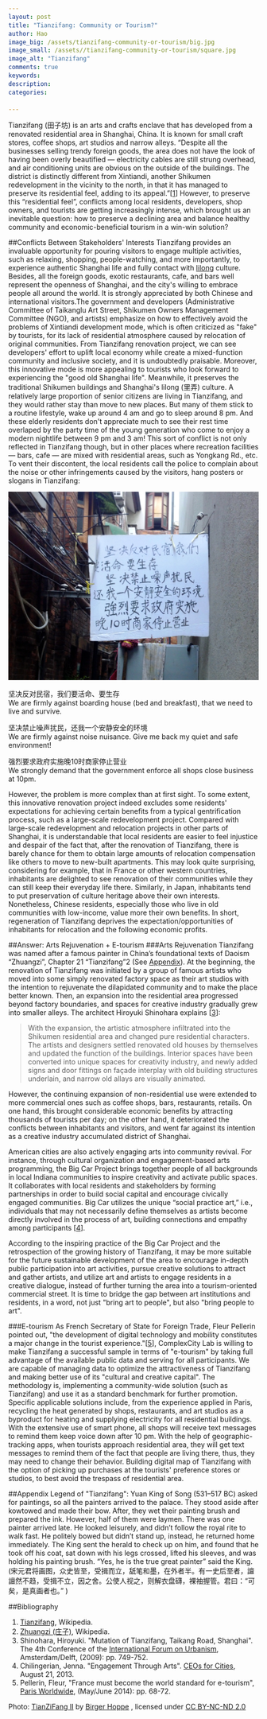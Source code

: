 ```yaml
---
layout: post
title: "Tianzifang: Community or Tourism?"
author: Hao
image_big: /assets/tianzifang-community-or-tourism/big.jpg
image_small: /assets//tianzifang-community-or-tourism/square.jpg
image_alt: "Tianzifang"
comments: true
keywords:
description:
categories:

---
```


Tianzifang (田子坊) is an arts and crafts enclave that has developed from a renovated residential area in Shanghai, China. It is known for small craft stores, coffee shops, art studios and narrow alleys. “Despite all the businesses selling trendy foreign goods, the area does not have the look of having been overly beautified — electricity cables are still strung overhead, and air conditioning units are obvious on the outside of the buildings. The district is distinctly different from Xintiandi, another Shikumen redevelopment in the vicinity to the north, in that it has managed to preserve its residential feel, adding to its appeal.”\[[1](#1)\] However, to preserve this “residential feel”, conflicts among local residents, developers, shop owners, and tourists are getting increasingly intense, which brought us an inevitable question: how to preserve a declining area and balance healthy community and economic-beneficial tourism in a win-win solution?

##Conflicts Between Stakeholders' Interests
Tianzifang provides an invaluable opportunity for pouring visitors to engage multiple activities, such as relaxing, shopping, people-watching, and more importantly, to experience authentic Shanghai life and fully contact with [lilong](http://en.wikipedia.org/wiki/Longtang) culture. Besides, all the foreign goods, exotic restaurants, cafe, and bars well represent the openness of Shanghai, and the city's willing to embrace people all around the world. It is strongly appreciated by both Chinese and international visitors.The government and developers (Administrative Committee of Taikanglu Art Street, Shikumen Owners Management Committee (NGO), and artists) emphasize on how to effectively avoid the problems of Xintiandi development mode, which is often criticized as "fake" by tourists, for its lack of residential atmosphere caused by relocation of original communities. From Tianzifang renovation project, we can see developers' effort to uplift local economy while create a mixed-function community and inclusive society, and it is undoubtedly praisable. Moreover, this innovative mode is more appealing to tourists who look forward to experiencing the "good old Shanghai life". Meanwhile, it preserves the traditional Shikumen buildings and Shanghai's lilong (里弄) culture.  A relatively large proportion of senior citizens are living in Tianzifang, and they would rather stay than move to new places. But many of them stick to a routine lifestyle, wake up around 4 am and go to sleep around 8 pm. And these elderly residents don't appreciate much to see their rest time overlaped by the party time of the young generation who come to enjoy a modern nightlife between 9 pm and 3 am! This sort of conflict is not only reflected in Tianzifang though, but in other places where recreation facilities — bars, cafe — are mixed with residential areas, such as Yongkang Rd., etc. To vent their discontent, the local residents call the police to complain about the noise or other infringements caused by the visitors, hang posters or slogans in Tianzifang:

<div style="margin-bottom:1em; " class="clearfix">
<img src="/assets/tianzifang-community-or-tourism/poster.jpg" alt="My helpful screenshot" class="post-img" />
<p>坚决反对民宿，我们要活命、要生存<br/>We are firmly against boarding house (bed and breakfast), that we need to live and survive.</p>
<p>坚决禁止噪声扰民，还我一个安静安全的环境<br/>We are firmly against noise nuisance. Give me back my quiet and safe environment!</p>
<p>强烈要求政府实施晚10时商家停止营业<br/>We strongly demand that the government enforce all shops close business at 10pm.</p>
</div>

However, the problem is more complex than at first sight. To some extent, this innovative renovation project indeed excludes some residents' expectations for achieving certain benefits from a typical gentrification process, such as a large-scale redevelopment project. Compared with large-scale redevelopment and relocation projects in other parts of Shanghai, it is understandable that local residents are easier to feel injustice and despair of the fact that, after the renovation of Tianzifang, there is barely chance for them to obtain large amounts of relocation compensation like others to move to new-built apartments. This may look quite surprising, considering for example, that in France or other western countries, inhabitants are delighted to see renovation of their communities while they can still keep their everyday life there. Similarly, in Japan, inhabitants tend to put preservation of culture heritage above their own interests. Nonetheless, Chinese residents, especially those who live in old communities with low-income, value more their own benefits. In short, regeneration of Tianzifang deprives the expectation/opportunities of inhabitants for relocation and the following economic profits. 

##Answer: Arts Rejuvenation + E-tourism
###Arts Rejuvenation
Tianzifang was named after a famous painter in China’s foundational texts of Daoism “Zhuangzi”, Chapter 21 “Tianzifang”2 (See [Appendix](#appendix)). At the beginning, the renovation of Tianzifang was initiated by a group of famous artists who moved into some simply renovated factory space as their art studios with the intention to rejuvenate the dilapidated community and to make the place better known. Then, an expansion into the residential area progressed beyond factory boundaries, and spaces for creative industry gradually grew into smaller alleys. The architect Hiroyuki Shinohara explains \[[3](#3)\]:

>With the expansion, the artistic atmosphere infiltrated into the Shikumen residential area and changed pure residential characters. The artists and designers settled renovated old houses by themselves and updated the function of the buildings. Interior spaces have been converted into unique spaces for creativity industry, and newly added signs and door fittings on façade interplay with old building structures underlain, and narrow old allays are visually animated.

However, the continuing expansion of non-residential use were extended to more commercial ones such as coffee shops, bars, restaurants, retails. On one hand, this brought considerable economic benefits by attracting thousands of tourists per day; on the other hand, it deteriorated the conflicts between inhabitants and visitors, and went far against its intention as a creative industry accumulated district of Shanghai.

American cities are also actively engaging arts into community revival. For instance, through cultural organization and engagement-based arts programming, the Big Car Project brings together people of all backgrounds in local Indiana communities to inspire creativity and activate public spaces. It collaborates with local residents and stakeholders by forming partnerships in order to build social capital and encourage civically engaged communities. Big Car utilizes the unique “social practice art,” i.e., individuals that may not necessarily define themselves as artists become directly involved in the process of art, building connections and empathy among participants \[[4](#4)\].
  
According to the inspiring practice of the Big Car Project and the retrospection of the growing history of Tianzifang, it may be more suitable for the future sustainable development of the area to encourage in-depth public participation into art activities, pursue creative solutions to attract and gather artists, and utilize art and artists to engage residents in a creative dialogue, instead of further turning the area into a tourism-oriented commercial street. It is time to bridge the gap between art institutions and residents, in a word, not just "bring art to people", but also "bring people to art".

###E-tourism
As French Secretary of State for Foreign Trade, Fleur Pellerin pointed out, "the development of digital technology and mobility constitutes a major change in the tourist experience."\[[5](#5)\], ComplexCity Lab is willing to make Tianzifang a successful sample in terms of "e-tourism" by taking full advantage of the available public data and serving for all participants. We are capable of managing data to optimize the attractiveness of Tianzifang and making better use of its "cultural and creative capital". The methodology is, implementing a community-wide solution (such as Tianzifang) and use it as a standard benchmark for further promotion.
Specific applicable solutions include, from the experience applied in Paris, recycling the heat generated by shops, restaurants, and art studios as a byproduct for heating and supplying electricity for all residential buildings. With the extensive use of smart phone, all shops will receive text messages to remind them keep voice down after 10 pm. With the help of geographic-tracking apps, when tourists approach residential area, they will get text messages to remind them of the fact that people are living there, thus, they may need to change their behavior. Building digital map of Tianzifang with the option of picking up purchases at the tourists' preference stores or studios, to best avoid the trespass of residential area. 

##<a name="appendix"></a>Appendix
Legend of "Tianzifang": Yuan King of Song (531–517 BC) asked for paintings, so all the painters arrived to the palace. They stood aside after kowtowed and made their bow. After, they wet their painting brush and prepared the ink. However, half of them were laymen. There was one painter arrived late. He looked leisurely, and didn’t follow the royal rite to walk fast. He politely bowed but didn’t stand up, instead, he returned home immediately. The King sent the herald to check up on him, and found that he took off his coat, sat down with his legs crossed, lifted his sleeves, and was holding his painting brush. “Yes, he is the true great painter” said the King. (宋元君将画图，众史皆至，受揖而立，舐笔和墨，在外者半。有一史后至者，譠譠然不趋，受揖不立，因之舍。公使人视之，则解衣盘礴，裸袖握管。君曰：“可矣，是真画者也。” )


##Bibliography
1. <a name="1"></a>[Tianzifang](http://en.wikipedia.org/wiki/Tianzifang), Wikipedia.
2. [Zhuangzi (庄子)](http://en.wikipedia.org/wiki/Zhuangzi_\(book\)), Wikipedia.
3. <a name="3"></a>Shinohara, Hiroyuki. "Mutation of Tianzifang, Taikang Road, Shanghai". The 4th Conference of the [International Forum on Urbanism](http://newurbanquestion.ifou.org/proceedings/5%20The%20Transformation%20of%20Urban%20Form/poster%20papers/D039_Hiroyuki_Shinohara_Mutation%20of%20Tianzifang.pdf), Amsterdam/Delft, (2009): pp. 749-752.
4. <a name="4"></a>Chilingerian, Jenna. "Engagement Through Arts". [CEOs for Cities](http://www.ceosforcities.org/blog/engagement-through-arts/), August 21, 2013.
5. <a name="5"></a>Pellerin, Fleur, "France must become the world standard for e-tourism", [Paris Worldwide](http://issuu.com/omegaconseil/docs/adp_paris_world_wide), (May/June 2014): pp. 68-72.

Photo: [TianZiFang II](http://www.flickr.com/photos/birgerhoppe/4729645791) by [Birger Hoppe](https://www.flickr.com/photos/birgerhoppe/) , licensed under [CC BY-NC-ND 2.0](https://creativecommons.org/licenses/by-nc-nd/2.0/)